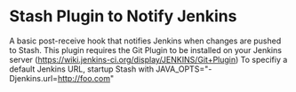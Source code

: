 # Stash Plugin to Notify Jenkins
A basic post-receive hook that notifies Jenkins when changes are pushed to Stash.  This plugin requires the Git Plugin to be installed on your Jenkins server (https://wiki.jenkins-ci.org/display/JENKINS/Git+Plugin)
To specifiy a default Jenkins URL, startup Stash with JAVA_OPTS="-Djenkins.url=http://foo.com"